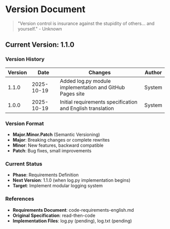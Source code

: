 # Version Document

> "Version control is insurance against the stupidity of others... and yourself." - Unknown

## Current Version: 1.1.0

### Version History

| Version | Date | Changes | Author |
|---------|------|---------|---------|
| 1.1.0 | 2025-10-19 | Added log.py module implementation and GitHub Pages site | System |
| 1.0.0 | 2025-10-19 | Initial requirements specification and English translation | System |

### Version Format
- **Major.Minor.Patch** (Semantic Versioning)
- **Major**: Breaking changes or complete rewrites
- **Minor**: New features, backward compatible
- **Patch**: Bug fixes, small improvements

### Current Status
- **Phase**: Requirements Definition
- **Next Version**: 1.1.0 (when log.py implementation begins)
- **Target**: Implement modular logging system

### References
- **Requirements Document**: code-requirements-english.md
- **Original Specification**: read-then-code
- **Implementation Files**: log.py (pending), log.txt (pending)
